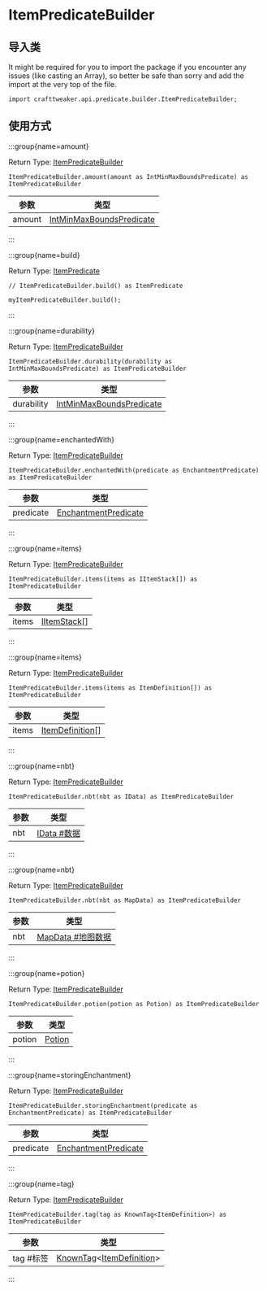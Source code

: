 # ItemPredicateBuilder

## 导入类

It might be required for you to import the package if you encounter any issues (like casting an Array), so better be safe than sorry and add the import at the very top of the file.
```zenscript
import crafttweaker.api.predicate.builder.ItemPredicateBuilder;
```


## 使用方式

:::group{name=amount}

Return Type: [ItemPredicateBuilder](/vanilla/api/predicate/builder/ItemPredicateBuilder)

```zenscript
ItemPredicateBuilder.amount(amount as IntMinMaxBoundsPredicate) as ItemPredicateBuilder
```

| 参数     | 类型                                                                          |
| ------ | --------------------------------------------------------------------------- |
| amount | [IntMinMaxBoundsPredicate](/vanilla/api/predicate/IntMinMaxBoundsPredicate) |


:::

:::group{name=build}

Return Type: [ItemPredicate](/vanilla/api/predicate/ItemPredicate)

```zenscript
// ItemPredicateBuilder.build() as ItemPredicate

myItemPredicateBuilder.build();
```

:::

:::group{name=durability}

Return Type: [ItemPredicateBuilder](/vanilla/api/predicate/builder/ItemPredicateBuilder)

```zenscript
ItemPredicateBuilder.durability(durability as IntMinMaxBoundsPredicate) as ItemPredicateBuilder
```

| 参数         | 类型                                                                          |
| ---------- | --------------------------------------------------------------------------- |
| durability | [IntMinMaxBoundsPredicate](/vanilla/api/predicate/IntMinMaxBoundsPredicate) |


:::

:::group{name=enchantedWith}

Return Type: [ItemPredicateBuilder](/vanilla/api/predicate/builder/ItemPredicateBuilder)

```zenscript
ItemPredicateBuilder.enchantedWith(predicate as EnchantmentPredicate) as ItemPredicateBuilder
```

| 参数        | 类型                                                                  |
| --------- | ------------------------------------------------------------------- |
| predicate | [EnchantmentPredicate](/vanilla/api/predicate/EnchantmentPredicate) |


:::

:::group{name=items}

Return Type: [ItemPredicateBuilder](/vanilla/api/predicate/builder/ItemPredicateBuilder)

```zenscript
ItemPredicateBuilder.items(items as IItemStack[]) as ItemPredicateBuilder
```

| 参数    | 类型                                           |
| ----- | -------------------------------------------- |
| items | [IItemStack](/vanilla/api/item/IItemStack)[] |


:::

:::group{name=items}

Return Type: [ItemPredicateBuilder](/vanilla/api/predicate/builder/ItemPredicateBuilder)

```zenscript
ItemPredicateBuilder.items(items as ItemDefinition[]) as ItemPredicateBuilder
```

| 参数    | 类型                                                   |
| ----- | ---------------------------------------------------- |
| items | [ItemDefinition](/vanilla/api/item/ItemDefinition)[] |


:::

:::group{name=nbt}

Return Type: [ItemPredicateBuilder](/vanilla/api/predicate/builder/ItemPredicateBuilder)

```zenscript
ItemPredicateBuilder.nbt(nbt as IData) as ItemPredicateBuilder
```

| 参数  | 类型                                   |
| --- | ------------------------------------ |
| nbt | [IData #数据](/vanilla/api/data/IData) |


:::

:::group{name=nbt}

Return Type: [ItemPredicateBuilder](/vanilla/api/predicate/builder/ItemPredicateBuilder)

```zenscript
ItemPredicateBuilder.nbt(nbt as MapData) as ItemPredicateBuilder
```

| 参数  | 类型                                         |
| --- | ------------------------------------------ |
| nbt | [MapData #地图数据](/vanilla/api/data/MapData) |


:::

:::group{name=potion}

Return Type: [ItemPredicateBuilder](/vanilla/api/predicate/builder/ItemPredicateBuilder)

```zenscript
ItemPredicateBuilder.potion(potion as Potion) as ItemPredicateBuilder
```

| 参数     | 类型                                         |
| ------ | ------------------------------------------ |
| potion | [Potion](/vanilla/api/item/alchemy/Potion) |


:::

:::group{name=storingEnchantment}

Return Type: [ItemPredicateBuilder](/vanilla/api/predicate/builder/ItemPredicateBuilder)

```zenscript
ItemPredicateBuilder.storingEnchantment(predicate as EnchantmentPredicate) as ItemPredicateBuilder
```

| 参数        | 类型                                                                  |
| --------- | ------------------------------------------------------------------- |
| predicate | [EnchantmentPredicate](/vanilla/api/predicate/EnchantmentPredicate) |


:::

:::group{name=tag}

Return Type: [ItemPredicateBuilder](/vanilla/api/predicate/builder/ItemPredicateBuilder)

```zenscript
ItemPredicateBuilder.tag(tag as KnownTag<ItemDefinition>) as ItemPredicateBuilder
```

| 参数      | 类型                                                                                                               |
| ------- | ---------------------------------------------------------------------------------------------------------------- |
| tag #标签 | [KnownTag](/vanilla/api/tag/type/KnownTag)&lt;[ItemDefinition](/vanilla/api/item/ItemDefinition)&gt; |


:::


